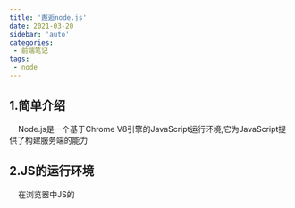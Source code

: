 ```yaml
---
title: '邂逅node.js'
date: 2021-03-20
sidebar: 'auto'
categories:
 - 前端笔记
tags:
 - node
---
```


## 1.简单介绍  

&nbsp;&nbsp;&nbsp;&nbsp;Node.js是一个基于Chrome V8引擎的JavaScript运行环境,它为JavaScript提供了构建服务端的能力  

## 2.JS的运行环境

&nbsp;&nbsp;&nbsp;&nbsp;在浏览器中JS的
